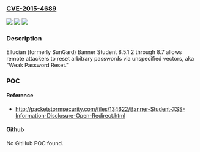 ### [CVE-2015-4689](https://cve.mitre.org/cgi-bin/cvename.cgi?name=CVE-2015-4689)
![](https://img.shields.io/static/v1?label=Product&message=n%2Fa&color=blue)
![](https://img.shields.io/static/v1?label=Version&message=n%2Fa&color=blue)
![](https://img.shields.io/static/v1?label=Vulnerability&message=n%2Fa&color=brighgreen)

### Description

Ellucian (formerly SunGard) Banner Student 8.5.1.2 through 8.7 allows remote attackers to reset arbitrary passwords via unspecified vectors, aka "Weak Password Reset."

### POC

#### Reference
- http://packetstormsecurity.com/files/134622/Banner-Student-XSS-Information-Disclosure-Open-Redirect.html

#### Github
No GitHub POC found.

